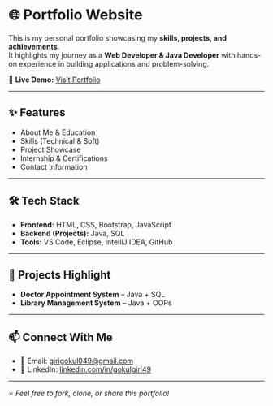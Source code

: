 # 🌐 Portfolio Website

This is my personal portfolio showcasing my **skills, projects, and achievements**.  
It highlights my journey as a **Web Developer & Java Developer** with hands-on experience in building applications and problem-solving.

🔗 **Live Demo:** [Visit Portfolio](https://girigokul.neocities.org/portfolio-1/GOKUL%20PORTFolio/)

---

## ✨ Features
- About Me & Education  
- Skills (Technical & Soft)  
- Project Showcase  
- Internship & Certifications  
- Contact Information  

---

## 🛠 Tech Stack
- **Frontend:** HTML, CSS, Bootstrap, JavaScript  
- **Backend (Projects):** Java, SQL  
- **Tools:** VS Code, Eclipse, IntelliJ IDEA, GitHub  

---

## 📌 Projects Highlight
- **Doctor Appointment System** – Java + SQL  
- **Library Management System** – Java + OOPs  

---

## 📫 Connect With Me
- 📧 Email: girigokul049@gmail.com  
- 💼 LinkedIn: [linkedin.com/in/gokulgiri49](https://www.linkedin.com/in/gokulgiri49)  

---

⭐️ *Feel free to fork, clone, or share this portfolio!*
